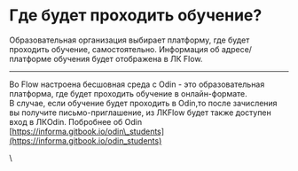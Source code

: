 # Где будет проходить обучение?

Образовательная организация выбирает платформу, где будет проходить обучение, самостоятельно.  Информация об адресе/платформе обучения будет отображена в ЛК Flow.

***

Во Flow настроена бесшовная среда с Odin - это образовательная платформа, где будет проходить обучение в онлайн-формате.\
В случае, если обучение будет проходить в Odin,то после зачисления вы получите письмо-приглашение, из ЛКFlow будет также доступен вход в ЛКOdin.  Побробнее об Odin [https://informa.gitbook.io/odin\_students](https://informa.gitbook.io/odin_students)

​\
